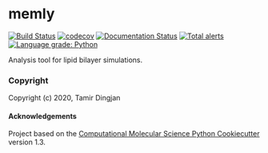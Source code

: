 memly
==============================
[//]: # (Badges)
[![Build Status](https://travis-ci.com/tamir-dingjan/memly.svg?branch=master)](https://travis-ci.com/tamir-dingjan/memly)
[![codecov](https://codecov.io/gh/tamir-dingjan/memly/branch/master/graph/badge.svg)](https://codecov.io/gh/tamir-dingjan/memly/branch/master)
[![Documentation Status](https://readthedocs.org/projects/memly/badge/?version=latest)](https://memly.readthedocs.io/en/latest/?badge=latest)
[![Total alerts](https://img.shields.io/lgtm/alerts/g/tamir-dingjan/memly.svg?logo=lgtm&logoWidth=18)](https://lgtm.com/projects/g/tamir-dingjan/memly/alerts/)
[![Language grade: Python](https://img.shields.io/lgtm/grade/python/g/tamir-dingjan/memly.svg?logo=lgtm&logoWidth=18)](https://lgtm.com/projects/g/tamir-dingjan/memly/context:python)

Analysis tool for lipid bilayer simulations.

### Copyright

Copyright (c) 2020, Tamir Dingjan


#### Acknowledgements
 
Project based on the 
[Computational Molecular Science Python Cookiecutter](https://github.com/molssi/cookiecutter-cms) version 1.3.
